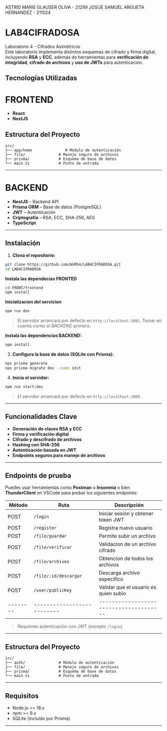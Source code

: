 ASTRID MARIE GLAUSER OLIVA - 21299
JOSUE SAMUEL ARGUETA HERNANDEZ - 211024

# LAB4CIFRADOSA

Laboratorio 4 - Cifrados Asimétricos  
Este laboratorio implementa distintos esquemas de cifrado y firma digital, incluyendo **RSA** y **ECC**, además de herramientas para **verificación de integridad**, **cifrado de archivos** y **uso de JWTs** para autenticación.

## Tecnologías Utilizadas

# FRONTEND
- **React**
- **NextJS** 


## Estructura del Proyecto

```
src/
├── app/home               # Módulo de autenticación
├── file/               # Manejo seguro de archivos
├── prisma/             # Esquema de base de datos
└── main.ts             # Punto de entrada
```

---


# BACKEND
- **NestJS** – Backend API
- **Prisma ORM** – Base de datos (PostgreSQL)
- **JWT** – Autenticación
- **Criptografía** – RSA, ECC, SHA-256, AES
- **TypeScript**

---

## Instalación

1. **Clona el repositorio:**

```bash
git clone https://github.com/AGM54/LAB4CIFRADOSA.git
cd LAB4CIFRADOSA
```

**Instala las dependecias FRONTED**
```bash
cd FRONT/frontend
npm install
```
**Inicializacion del servicion**
```bash
npm run dev
```

> El servidor arrancará por defecto en `http://localhost:3001`. Tomar en cuenta correr el BACKEND primero.

**Instala las dependencias BACKEND:**

```bash
npm install
```

3. **Configura la base de datos (SQLite con Prisma):**

```bash
npx prisma generate
npx prisma migrate dev --name init
```

4. **Inicia el servidor:**

```bash
npm run start:dev
```

> El servidor arrancará por defecto en `http://localhost:3000`.

---

## Funcionalidades Clave

- **Generación de claves RSA y ECC**
- **Firma y verificación digital**
- **Cifrado y descifrado de archivos**
- **Hashing con SHA-256**
- **Autenticación basada en JWT**
- **Endpoints seguros para manejo de archivos**

---

## Endpoints de prueba

Puedes usar herramientas como **Postman** o **Insomnia** o bien **ThunderClient** en VSCode para probar los siguientes endpoints:

| Método | Ruta                     | Descripción                          |
|--------|--------------------------|--------------------------------------|
| POST   | `/login`                 | Iniciar sesión y obtener token JWT   |
| POST   | `/register`              | Registra nuevo usuario               |
| POST   | `/file/guardar`          | Permite subir un archivo             |
| POST   | `/file/verificar`        | Validacion de un archivo cifrado     |
| POST   | `/file/archivos`         | Obtencion de todos los archivos      |
| POST   | `/file/:id/descargar`    | Descarga archivo especifico          |
| POST   | `/user/publicKey`        | Validar que el usuario es quien subio|
|--------|--------------------------|--------------------------------------|

> Requieren autenticación con JWT (excepto `/login`).

---

## Estructura del Proyecto

```
src/
├── auth/               # Módulo de autenticación
├── file/               # Manejo seguro de archivos
├── prisma/             # Esquema de base de datos
└── main.ts             # Punto de entrada
```

---

## Requisitos

- Node.js >= 18.x
- npm >= 9.x
- SQLite (incluido por Prisma)

---
